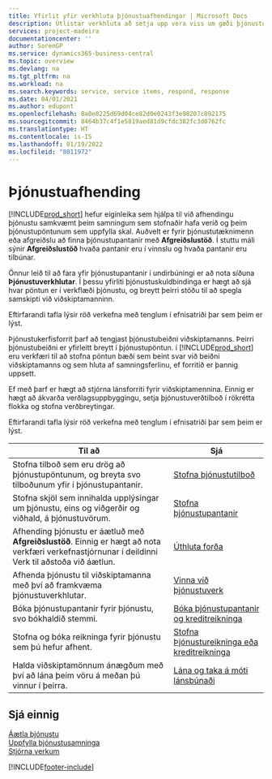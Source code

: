 ```yaml
---
title: Yfirlit yfir verkhluta þjónustuafhendingar | Microsoft Docs
description: Útlistar verkhluta að setja upp vera viss um gæði þjónustuafhendingar og uppfylla samkomulag við viðskiptamenn.
services: project-madeira
documentationcenter: ''
author: SorenGP
ms.service: dynamics365-business-central
ms.topic: overview
ms.devlang: na
ms.tgt_pltfrm: na
ms.workload: na
ms.search.keywords: service, service items, respond, response
ms.date: 04/01/2021
ms.author: edupont
ms.openlocfilehash: 8a0e8225d69d04ce82d0e0243f3e98207c892175
ms.sourcegitcommit: 8464b37c4f1e5819aed81d9cfdc382fc3d0762fc
ms.translationtype: HT
ms.contentlocale: is-IS
ms.lasthandoff: 01/19/2022
ms.locfileid: "8011972"
---
```

# <a name="delivering-service"></a>Þjónustuafhending
[!INCLUDE[prod_short](includes/prod_short.md)] hefur eiginleika sem hjálpa til við afhendingu þjónustu samkvæmt þeim samningum sem stofnaðir hafa verið og þeim þjónustupöntunum sem uppfylla skal. Auðvelt er fyrir þjónustutæknimenn eða afgreiðslu að finna þjónustupantanir með **Afgreiðslustöð**. Í stuttu máli sýnir **Afgreiðslustöð** hvaða pantanir eru í vinnslu og hvaða pantanir eru tilbúnar.  
  
Önnur leið til að fara yfir þjónustupantanir í undirbúningi er að nota síðuna **Þjónustuverkhlutar**. Í þessu yfirliti þjónustuskuldbindinga er hægt að sjá hvar pöntun er í verkflæði þjónustu, og breytt þeirri stöðu til að spegla samskipti við viðskiptamanninn.  
  
Eftirfarandi tafla lýsir röð verkefna með tenglum í efnisatriði þar sem þeim er lýst.   

Þjónustukerfisforrit þarf að tengjast þjónustubeiðni viðskiptamanns. Þeirri þjónustubeiðni er yfirleitt breytt í þjónustupöntun. í [!INCLUDE[prod_short](includes/prod_short.md)] eru verkfæri til að stofna pöntun bæði sem beint svar við beiðni viðskiptamanns og sem hluta af samningsferlinu, ef forritið er þannig uppsett.  
  
Ef með þarf er hægt að stjórna lánsforriti fyrir viðskiptamennina. Einnig er hægt að ákvarða verðlagsuppbyggingu, setja þjónustuverðtilboð í rökrétta flokka og stofna verðbreytingar.  
  
Eftirfarandi tafla lýsir röð verkefna með tenglum í efnisatriði þar sem þeim er lýst.   
  
|**Til að**|**Sjá**|  
|------------|-------------|  
|Stofna tilboð sem eru drög að þjónustupöntunum, og breyta svo tilboðunum yfir í þjónustupantanir.|[Stofna þjónustutilboð](service-how-to-create-service-quotes.md)|
|Stofna skjöl sem innihalda upplýsingar um þjónustu, eins og viðgerðir og viðhald, á þjónustuvörum.|[Stofna þjónustupantanir](service-how-to-create-service-orders.md)|
|Afhending þjónustu er áætluð með **Afgreiðslustöð**. Einnig er hægt að nota verkfæri verkefnastjórnunar í deildinni Verk til aðstoða við áætlun.|[Úthluta forða](service-how-to-allocate-resources.md)|  
|Afhenda þjónustu til viðskiptamanna með því að framkvæma þjónustuverkhlutar.|[Vinna við þjónustuverk](service-how-to-work-on-service-tasks.md)|  
|Bóka þjónustupantanir fyrir þjónustu, svo bókhaldið stemmi.|[Bóka þjónustupantanir og kreditreikninga](service-how-to-post-service-orders.md)|  
|Stofna og bóka reikninga fyrir þjónustu sem þú hefur afhent.|[Stofna Þjónustureikninga eða kreditreikninga](service-how-create-invoices.md)|  
|Halda viðskiptamönnum ánægðum með því að lána þeim vöru á meðan þú vinnur í þeirra.| [Lána og taka á móti lánsbúnaði](service-how-to-lend-receive-loaners.md)|
  
## <a name="see-also"></a>Sjá einnig  
[Áætla þjónustu](service-plan-service.md)  
[Uppfylla þjónustusamninga](service-fulfill-service-contracts.md)  
[Stjórna verkum](projects-manage-projects.md)  


[!INCLUDE[footer-include](includes/footer-banner.md)]